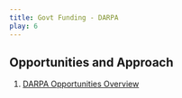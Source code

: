 ```yaml
---
title: Govt Funding - DARPA
play: 6
---
```


## Opportunities and Approach

  01. [DARPA Opportunities Overview](01-darpa-opportunities-overview.webloc)

